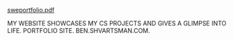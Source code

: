 [sweportfolio.pdf](https://github.com/benyadabest/sweportfolio/files/12169320/sweportfolio.pdf)

MY WEBSITE SHOWCASES MY CS PROJECTS AND GIVES A GLIMPSE INTO LIFE. PORTFOLIO SITE. BEN.SHVARTSMAN.COM.

